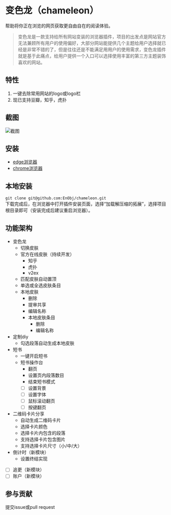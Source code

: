 # 变色龙（chameleon）
帮助将你正在浏览的网页获取更自由自在的阅读体验。

> 变色龙是一款支持给所有网站变装的浏览器插件，项目的出发点是网站官方无法兼顾所有用户的使用偏好，大部分网站能提供几个主题给用户选择就已经是非常不错的了，但是往往还是不能满足用用户的使用需求，变色龙插件就是基于此痛点，给用户提供一个入口可以选择使用丰富的第三方主题装饰喜欢的网站。

## 特性
1. 一键去除常用网站的logo或logo栏
2. 现已支持豆瓣，知乎，虎扑

## 截图
![截图](https://6465-dev-9g0suwuw61afb9f3-1252108641.tcb.qcloud.la/enobj/img/main.cb359a11.png)

## 安装
- [edge浏览器](https://microsoftedge.microsoft.com/addons/detail/%E5%8F%98%E8%89%B2%E9%BE%99%E4%B8%80%E9%94%AE%E7%BB%99%E7%BD%91%E7%AB%99%E5%8F%98%E8%A3%85/afolkaeajjfnhjjpkmipjejnkfgfhoni)
- [chrome浏览器](https://chrome.google.com/webstore/detail/%E5%8F%98%E8%89%B2%E9%BE%99-%E4%B8%80%E9%94%AE%E7%BB%99%E7%BD%91%E7%AB%99%E5%8F%98%E8%A3%85/fhfandefdeilokmhdebaiipcgmakpdpi)

## 本地安装
`git clone git@github.com:EnObj/chameleon.git`  
下载完成后，在浏览器中打开插件安装页面，选择“加载解压缩的拓展”，选择项目根目录即可（安装完成后建议重启浏览器）。

## 功能架构
- 变色龙
    - 切换皮肤
    - 官方在线皮肤（持续开发）
        - 知乎
        - 虎扑
        - v2ex
    - 匹配皮肤自动置顶
    - 单选或全选皮肤条目
    - 本地皮肤
        - 删除
        - 提审共享
        - 编辑名称
        - 本地皮肤条目
            - 删除
            - 编辑名称
- 定制diy
    - 勾选段落自动生成本地皮肤
- 短书
    - 一键开启短书
    - 短书操作台
        - 翻页
        - 设置页内段落数目
        - 结束短书模式
        - [ ]  设置背景
        - [ ]  设置字体
        - [ ]  鼠标滚动翻页
        - [ ]  按键翻页
- 二维码卡片分享
    - 自动生成二维码卡片
    - 选择卡片颜色
    - 选择卡片内包含的段落
    - 支持选择卡片包含图片
    - 支持选择卡片尺寸（小/中/大）
- 倒计时（新模块）
    - 设置终结实现
- [ ]  追更（新模块）
- [ ]  账户（新模块）

## 参与贡献
提交issue或pull request
